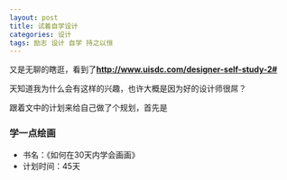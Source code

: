```yaml
---
layout: post
title: 试着自学设计
categories: 设计
tags: 励志 设计 自学 持之以恒
---
```


又是无聊的瞎逛，看到了**http://www.uisdc.com/designer-self-study-2#**

天知道我为什么会有这样的兴趣，也许大概是因为好的设计师很屌？

跟着文中的计划来给自己做了个规划，首先是

### 学一点绘画

* 书名：《如何在30天内学会画画》
* 计划时间：45天




